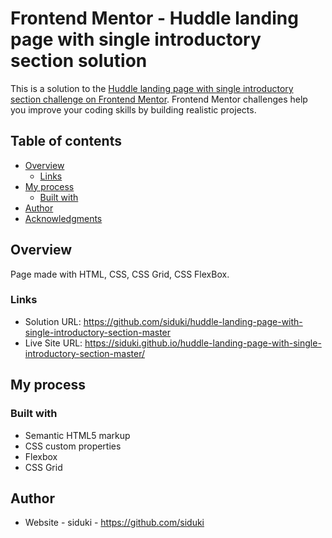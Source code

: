 # Frontend Mentor - Huddle landing page with single introductory section solution

This is a solution to the [Huddle landing page with single introductory section challenge on Frontend Mentor](https://www.frontendmentor.io/challenges/huddle-landing-page-with-a-single-introductory-section-B_2Wvxgi0). Frontend Mentor challenges help you improve your coding skills by building realistic projects. 

## Table of contents

- [Overview](#overview)
  - [Links](#links)
- [My process](#my-process)
  - [Built with](#built-with)
- [Author](#author)
- [Acknowledgments](#acknowledgments)

## Overview

Page made with HTML, CSS, CSS Grid, CSS FlexBox.

### Links

- Solution URL: https://github.com/siduki/huddle-landing-page-with-single-introductory-section-master
- Live Site URL: https://siduki.github.io/huddle-landing-page-with-single-introductory-section-master/

## My process

### Built with

- Semantic HTML5 markup
- CSS custom properties
- Flexbox
- CSS Grid

## Author

- Website - siduki - https://github.com/siduki

